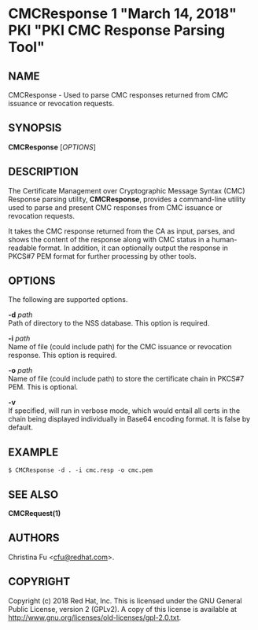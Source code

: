 # CMCResponse 1 "March 14, 2018" PKI "PKI CMC Response Parsing Tool"

## NAME

CMCResponse - Used to parse CMC responses returned from CMC issuance or revocation requests.

## SYNOPSIS

**CMCResponse** [*OPTIONS*]

## DESCRIPTION

The Certificate Management over Cryptographic Message Syntax (CMC) Response parsing utility, **CMCResponse**,
provides a command-line utility used to parse and present CMC responses from CMC issuance or revocation requests.

It takes the CMC response returned from the CA as input, parses,
and shows the content of the response along with CMC status in a human-readable format.
In addition, it can optionally output the response in PKCS#7 PEM format for further processing by other tools.

## OPTIONS

The following are supported options.

**-d** *path*  
    Path of directory to the NSS database. This option is required.

**-i** *path*  
    Name of file (could include path) for the CMC issuance or revocation response. This option is required.

**-o** *path*  
    Name of file (could include path) to store the certificate chain in PKCS#7 PEM. This is optional.

**-v**  
    If specified, will run in verbose mode, which would entail all certs in the chain being displayed individually in Base64 encoding format.
    It is false by default.

## EXAMPLE

```
$ CMCResponse -d . -i cmc.resp -o cmc.pem
```

## SEE ALSO

**CMCRequest(1)**

## AUTHORS

Christina Fu &lt;cfu@redhat.com&gt;.

## COPYRIGHT

Copyright (c) 2018 Red Hat, Inc.
This is licensed under the GNU General Public License, version 2 (GPLv2).
A copy of this license is available at http://www.gnu.org/licenses/old-licenses/gpl-2.0.txt.

